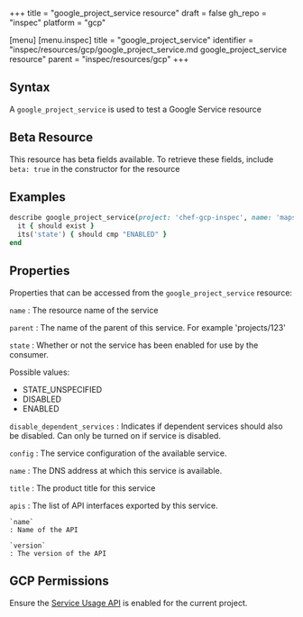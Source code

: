 +++
title = "google_project_service resource"
draft = false
gh_repo = "inspec"
platform = "gcp"

[menu]
  [menu.inspec]
    title = "google_project_service"
    identifier = "inspec/resources/gcp/google_project_service.md google_project_service resource"
    parent = "inspec/resources/gcp"
+++

## Syntax

A `google_project_service` is used to test a Google Service resource

## Beta Resource

This resource has beta fields available. To retrieve these fields, include `beta: true` in the constructor for the resource

## Examples

```ruby
describe google_project_service(project: 'chef-gcp-inspec', name: 'maps-android-backend.googleapis.com') do
  it { should exist }
  its('state') { should cmp "ENABLED" }
end
```

## Properties

Properties that can be accessed from the `google_project_service` resource:

`name`
: The resource name of the service

`parent`
: The name of the parent of this service. For example 'projects/123'

`state`
: Whether or not the service has been enabled for use by the consumer.

  Possible values:

  - STATE_UNSPECIFIED
  - DISABLED
  - ENABLED

`disable_dependent_services`
: Indicates if dependent services should also be disabled. Can only be turned on if service is disabled.

`config`
: The service configuration of the available service.

  `name`
  : The DNS address at which this service is available.

  `title`
  : The product title for this service

  `apis`
  : The list of API interfaces exported by this service.

    `name`
    : Name of the API

    `version`
    : The version of the API

## GCP Permissions

Ensure the [Service Usage API](https://console.cloud.google.com/apis/library/serviceusage.googleapis.com/) is enabled for the current project.
